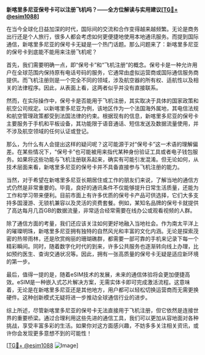 **新喀里多尼亚保号卡可以注册飞机吗？——全方位解读与实用建议[[TG💪+ @esim1088](https://t.me/s/esim1088)]**

在当今全球化日益加深的时代，国际间的交流和合作变得越来越频繁。无论是商务出行还是个人旅行，很多人都会考虑如何更便捷地使用本地通讯服务。而提到国际通信，新喀里多尼亚的保号卡无疑是一个热门话题。那么问题来了：新喀里多尼亚的保号卡到底能不能用来注册飞机呢？

首先，我们需要明确一点，即“保号卡”和“飞机注册”的概念。保号卡是一种允许用户在全球范围内保持原有电话号码的服务，它通常由虚拟运营商或国际通信服务商提供。而飞机注册则是一个完全不同的领域，涉及航空器的所有权、适航性以及相关的法律程序。因此，从表面上看，这两者似乎并没有直接联系。

然而，在实际操作中，保号卡是否能用于飞机注册，其实取决于具体的国家政策和航空公司规定。以新喀里多尼亚为例，该地区作为一个法国海外属地，其电信法规和航空管理政策都受到法国法律的约束。根据现有的信息，新喀里多尼亚的保号卡主要服务于手机和平板设备，其功能限于语音通话、短信发送及数据流量使用，并不涉及航空领域的任何认证或登记。

那么，为什么有人会提出这样的疑问呢？这可能源于对“保号卡”这一术语的理解偏差。在某些情况下，“保号卡”也可能被用来指代某种身份验证工具或者电子钱包服务。如果将这些功能与飞机注册联系起来，确实有可能引发混淆。但无论如何，从技术层面来看，新喀里多尼亚的保号卡并不具备直接参与飞机注册的能力。

当然，对于希望在新喀里多尼亚长期居住或工作的朋友们来说，了解当地的通信方式仍然是非常重要的。毕竟，良好的通讯条件不仅能够提升日常生活质量，还能为工作和学习带来便利。目前市面上有许多优质的保号卡产品可供选择，它们大多支持多国漫游、无锁机兼容以及灵活的资费套餐。例如，某知名品牌的保号卡就提供了高达每月几百GB的数据流量，非常适合经常需要在线办公或观看视频的人群。

除了通信方面的考量，我们还应该关注如何更好地融入当地社会。作为南太平洋上的璀璨明珠，新喀里多尼亚拥有独特的自然风光和丰富的文化内涵。无论是探索茂密的热带雨林，还是欣赏绚丽的珊瑚礁群，都需要一部可靠的手机来记录下每一个精彩瞬间。同时，随着数字化时代的到来，许多公共服务也逐渐转向线上办理，比如预约医生、查询交通状况等。因此，拥有一张高质量的保号卡无疑是适应新环境的第一步。

最后，值得一提的是，随着eSIM技术的发展，未来的通信体验将会更加便捷高效。eSIM是一种嵌入式芯片解决方案，无需实体卡即可完成激活流程。这意味着，无论是在新喀里多尼亚还是其他地方，用户都可以轻松切换运营商而无需更换硬件。这种创新模式无疑将进一步推动全球通信行业的进步。

综上所述，尽管新喀里多尼亚的保号卡无法直接用于飞机注册，但它依然是连接世界的重要桥梁。通过合理利用这些先进的通信工具，我们可以更加从容地面对各种挑战，享受丰富多彩的生活。如果你对这方面感兴趣，不妨多多关注相关资讯，或许你会发现更多意想不到的可能性！

[[TG💪+ @esim1088](https://t.me/s/esim1088) ![Image](https://i.postimg.cc/4NQfJmqS/Snipaste-2025-05-13-00-14-12.png)]